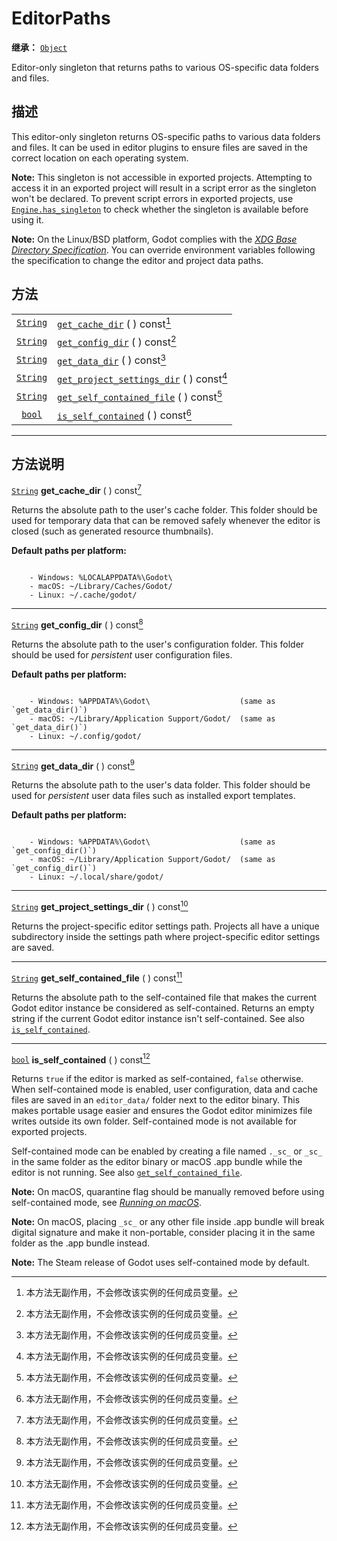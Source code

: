 <!-- ⚠ 请勿编辑本文件 ⚠ -->
<!-- 本文档使用脚本从 WeDot 引擎源码仓库生成。 -->
<!-- 生成脚本：https://github.com/WeDot-Engine/WeDot/tree/4.3/doc/tools/make_md.py； -->
<!-- 原文件：https://github.com/WeDot-Engine/WeDot/tree/4.3/doc/classes/EditorPaths.xml。 -->

<div id="_class_editorpaths"></div>

# EditorPaths

**继承：** [`Object`](class_object.md)

Editor-only singleton that returns paths to various OS-specific data folders and files.

## 描述

This editor-only singleton returns OS-specific paths to various data folders and files. It can be used in editor plugins to ensure files are saved in the correct location on each operating system.

 **Note:** This singleton is not accessible in exported projects. Attempting to access it in an exported project will result in a script error as the singleton won't be declared. To prevent script errors in exported projects, use [`Engine.has_singleton`](class_engine.md#class_engine_method_has_singleton) to check whether the singleton is available before using it.

 **Note:** On the Linux/BSD platform, Godot complies with the [*XDG Base Directory Specification*](https://specifications.freedesktop.org/basedir-spec/basedir-spec-latest.html). You can override environment variables following the specification to change the editor and project data paths.

## 方法

|||
|:-:|:--|
| [`String`](class_string.md) | [`get_cache_dir`](class_editorpaths.md#class_editorpaths_method_get_cache_dir) ( ) const[^const]                       |
| [`String`](class_string.md) | [`get_config_dir`](class_editorpaths.md#class_editorpaths_method_get_config_dir) ( ) const[^const]                     |
| [`String`](class_string.md) | [`get_data_dir`](class_editorpaths.md#class_editorpaths_method_get_data_dir) ( ) const[^const]                         |
| [`String`](class_string.md) | [`get_project_settings_dir`](class_editorpaths.md#class_editorpaths_method_get_project_settings_dir) ( ) const[^const] |
| [`String`](class_string.md) | [`get_self_contained_file`](class_editorpaths.md#class_editorpaths_method_get_self_contained_file) ( ) const[^const]   |
| [`bool`](class_bool.md)     | [`is_self_contained`](class_editorpaths.md#class_editorpaths_method_is_self_contained) ( ) const[^const]               |

<!-- rst-class:: classref-section-separator -->

---

## 方法说明

<div id="_class_editorpaths_method_get_cache_dir"></div>

[`String`](class_string.md) **get_cache_dir** ( ) const[^const]<div id="class_editorpaths_method_get_cache_dir"></div>

Returns the absolute path to the user's cache folder. This folder should be used for temporary data that can be removed safely whenever the editor is closed (such as generated resource thumbnails).

 **Default paths per platform:** 

```text

    - Windows: %LOCALAPPDATA%\Godot\
    - macOS: ~/Library/Caches/Godot/
    - Linux: ~/.cache/godot/
```



<!-- rst-class:: classref-item-separator -->

---

<div id="_class_editorpaths_method_get_config_dir"></div>

[`String`](class_string.md) **get_config_dir** ( ) const[^const]<div id="class_editorpaths_method_get_config_dir"></div>

Returns the absolute path to the user's configuration folder. This folder should be used for *persistent* user configuration files.

 **Default paths per platform:** 

```text

    - Windows: %APPDATA%\Godot\                    (same as `get_data_dir()`)
    - macOS: ~/Library/Application Support/Godot/  (same as `get_data_dir()`)
    - Linux: ~/.config/godot/
```



<!-- rst-class:: classref-item-separator -->

---

<div id="_class_editorpaths_method_get_data_dir"></div>

[`String`](class_string.md) **get_data_dir** ( ) const[^const]<div id="class_editorpaths_method_get_data_dir"></div>

Returns the absolute path to the user's data folder. This folder should be used for *persistent* user data files such as installed export templates.

 **Default paths per platform:** 

```text

    - Windows: %APPDATA%\Godot\                    (same as `get_config_dir()`)
    - macOS: ~/Library/Application Support/Godot/  (same as `get_config_dir()`)
    - Linux: ~/.local/share/godot/
```



<!-- rst-class:: classref-item-separator -->

---

<div id="_class_editorpaths_method_get_project_settings_dir"></div>

[`String`](class_string.md) **get_project_settings_dir** ( ) const[^const]<div id="class_editorpaths_method_get_project_settings_dir"></div>

Returns the project-specific editor settings path. Projects all have a unique subdirectory inside the settings path where project-specific editor settings are saved.

<!-- rst-class:: classref-item-separator -->

---

<div id="_class_editorpaths_method_get_self_contained_file"></div>

[`String`](class_string.md) **get_self_contained_file** ( ) const[^const]<div id="class_editorpaths_method_get_self_contained_file"></div>

Returns the absolute path to the self-contained file that makes the current Godot editor instance be considered as self-contained. Returns an empty string if the current Godot editor instance isn't self-contained. See also [`is_self_contained`](class_editorpaths.md#class_editorpaths_method_is_self_contained).

<!-- rst-class:: classref-item-separator -->

---

<div id="_class_editorpaths_method_is_self_contained"></div>

[`bool`](class_bool.md) **is_self_contained** ( ) const[^const]<div id="class_editorpaths_method_is_self_contained"></div>

Returns `true` if the editor is marked as self-contained, `false` otherwise. When self-contained mode is enabled, user configuration, data and cache files are saved in an `editor_data/` folder next to the editor binary. This makes portable usage easier and ensures the Godot editor minimizes file writes outside its own folder. Self-contained mode is not available for exported projects.

Self-contained mode can be enabled by creating a file named `._sc_` or `_sc_` in the same folder as the editor binary or macOS .app bundle while the editor is not running. See also [`get_self_contained_file`](class_editorpaths.md#class_editorpaths_method_get_self_contained_file).

 **Note:** On macOS, quarantine flag should be manually removed before using self-contained mode, see [*Running on macOS*](https://docs.godotengine.org/en/stable/tutorials/export/running_on_macos.html).

 **Note:** On macOS, placing `_sc_` or any other file inside .app bundle will break digital signature and make it non-portable, consider placing it in the same folder as the .app bundle instead.

 **Note:** The Steam release of Godot uses self-contained mode by default.

[^virtual]: 本方法通常需要用户覆盖才能生效。
[^const]: 本方法无副作用，不会修改该实例的任何成员变量。
[^vararg]: 本方法除了能接受在此处描述的参数外，还能够继续接受任意数量的参数。
[^constructor]: 本方法用于构造某个类型。
[^static]: 调用本方法无需实例，可直接使用类名进行调用。
[^operator]: 本方法描述的是使用本类型作为左操作数的有效运算符。
[^bitfield]: 这个值是由下列位标志构成位掩码的整数。
[^void]: 无返回值。
